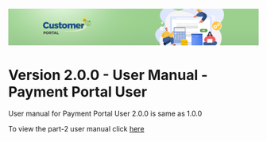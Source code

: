 ![Supplier portal banner](/Customerportal/src/images/customer-portal/front-end-user/CP_banner.jpg)

# Version 2.0.0 - User Manual - Payment Portal User

User manual for Payment Portal User 2.0.0 is same as 1.0.0

To view the part-2 user manual click [here](https://leanswift.github.io/Customerportal/src/pages/add-ons/payment-portal/usermanual-paymentportal-user.html)
